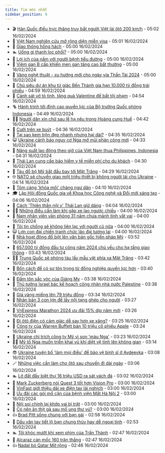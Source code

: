 ```yaml
---
title: Tim mới nhất
sidebar_position: 9
---
```


<!-- vnexpress-tin-moi-nhat:START -->
- 🎬 [Hàn Quốc điều trực thăng truy bắt người Việt lái ôtô 200 km/h](https://vnexpress.net/han-quoc-dieu-truc-thang-truy-bat-nguoi-viet-lai-oto-200-km-h-4712063.html) - 05:02 16/02/2024
- 🐎 [Việt Nam nghiên cứu mở rộng diện miễn visa](https://vnexpress.net/viet-nam-nghien-cuu-mo-rong-dien-mien-visa-4712064.html) - 05:01 16/02/2024
- 🦍 [Giao thông hống hách](https://vnexpress.net/giao-thong-hong-hach-4711921.html) - 05:00 16/02/2024
- 🏊 [Uống gì thanh lọc phổi?](https://vnexpress.net/uong-gi-thanh-loc-phoi-4712032.html) - 05:00 16/02/2024
- 🎊 [Lợi ích của nấm với người bệnh tiểu đường](https://vnexpress.net/loi-ich-cua-nam-voi-nguoi-benh-tieu-duong-4711960.html) - 05:00 16/02/2024
- 🎃 [Viêm gan B cấp khiến men gan tăng cao bất thường](https://vnexpress.net/viem-gan-b-cap-khien-men-gan-tang-cao-bat-thuong-4711951.html) - 05:00 16/02/2024
- 🧰 [Vàng nghệ thuật - xu hướng mới cho ngày vía Thần Tài 2024](https://vnexpress.net/vang-nghe-thuat-xu-huong-moi-cho-ngay-via-than-tai-2024-4709913.html) - 05:00 16/02/2024
- 🔭 [Chủ siêu dự án khu tứ giác Bến Thành gia hạn 10.000 tỷ đồng trái phiếu](https://vnexpress.net/chu-sieu-du-an-khu-tu-giac-ben-thanh-gia-han-10-000-ty-dong-trai-phieu-4712013.html) - 04:59 16/02/2024
- 🫶 [Cảnh sát vờ tỏ tình, tặng quà Valentine để bắt tội phạm](https://vnexpress.net/canh-sat-vo-to-tinh-tang-qua-valentine-de-bat-toi-pham-4712049.html) - 04:54 16/02/2024
- 🪜 [Hành trình tới đỉnh cao quyền lực của Bộ trưởng Quốc phòng Indonesia](https://vnexpress.net/hanh-trinh-toi-dinh-cao-quyen-luc-cua-bo-truong-quoc-phong-indonesia-4711633.html) - 04:49 16/02/2024
- 👨‍🏫 [Người dân xin chữ sau lễ hạ nêu trong Hoàng cung Huế](https://vnexpress.net/nguoi-dan-xin-chu-sau-le-ha-neu-trong-hoang-cung-hue-4712039.html) - 04:42 16/02/2024
- 🎊 [Cưới trên xe buýt](https://vnexpress.net/cuoi-tren-xe-buyt-4711831.html) - 04:36 16/02/2024
- 🎊 [Tại sao kem trộn đẹp nhanh nhưng hại dài?](https://vnexpress.net/tai-sao-kem-tron-dep-nhanh-nhung-hai-dai-4711959.html) - 04:35 16/02/2024
- 😺 [Ukraine cảnh báo nguy cơ Nga mở mũi phản công mới](https://vnexpress.net/ukraine-canh-bao-nguy-co-nga-mo-mui-phan-cong-moi-4712006.html) - 04:33 16/02/2024
- 🐘 [Năng suất lao động theo giờ của Việt Nam thua Philippines, Indonesia](https://vnexpress.net/nang-suat-lao-dong-theo-gio-cua-viet-nam-thua-philippines-indonesia-4712065.html) - 04:31 16/02/2024
- 🌁 [Thái Lan cung cấp bảo hiểm y tế miễn phí cho du khách](https://vnexpress.net/thai-lan-cung-cap-bao-hiem-y-te-mien-phi-cho-du-khach-4711950.html) - 04:30 16/02/2024
- 🐲 [Tàu đổ bộ Mỹ bắt đầu bay tới Mặt Trăng](https://vnexpress.net/tau-do-bo-my-bat-dau-bay-toi-mat-trang-4711915.html) - 04:29 16/02/2024
- 🤓 [NATO sẽ chuyển giao một triệu thiết bị không người lái cho Ukraine](https://vnexpress.net/nato-se-chuyen-giao-mot-trieu-thiet-bi-khong-nguoi-lai-cho-ukraine-4712028.html) - 04:14 16/02/2024
- 💪 [Tôm càng &#39;khóa môi&#39; chàng ngư dân](https://vnexpress.net/tom-cang-khoa-moi-chang-ngu-dan-4712040.html) - 04:10 16/02/2024
- 🎓 [Lập Hội đồng Quốc gia về Khoa học Công nghệ và Đổi mới sáng tạo](https://vnexpress.net/lap-hoi-dong-quoc-gia-ve-khoa-hoc-cong-nghe-va-doi-moi-sang-tao-4712031.html) - 04:06 16/02/2024
- 🫣 [Cách &#39;Thiên thần nội y&#39; Thái Lan giữ dáng](https://vnexpress.net/cach-thien-than-noi-y-thai-lan-giu-dang-4711230.html) - 04:04 16/02/2024
- 🧑‍💻 [Những điều cần làm khi gặp xe lao ngược chiều](https://vnexpress.net/nhung-dieu-can-lam-khi-gap-xe-lao-nguoc-chieu-4712016.html) - 04:00 16/02/2024
- 🐲 [Nam nhân viên văn phòng 31 năm chưa mảnh tình vắt vai](https://vnexpress.net/nam-nhan-vien-van-phong-31-nam-chua-manh-tinh-vat-vai-4711941.html) - 04:00 16/02/2024
- 🌝 [Tôi tin chồng sẽ không liên lạc với người cũ nữa](https://vnexpress.net/toi-tin-chong-se-khong-lien-lac-voi-nguoi-cu-nua-4711909.html) - 04:00 16/02/2024
- 😺 [Lợn con đại chiến tranh chức lão đại tương lai](https://vnexpress.net/lon-con-dai-chien-tranh-chuc-lao-dai-tuong-lai-4711483.html) - 04:00 16/02/2024
- 🐎 [Nhà hoạt động đổ bột lên văn bản gốc hiến pháp Mỹ](https://vnexpress.net/nha-hoat-dong-do-bot-len-van-ban-goc-hien-phap-my-4711971.html) - 03:52 16/02/2024
- 🎡 [657.000 tỷ đồng đầu tư công năm 2024 chủ yếu cho hạ tầng giao thông](https://vnexpress.net/657-000-ty-dong-dau-tu-cong-nam-2024-chu-yeu-cho-ha-tang-giao-thong-4712017.html) - 03:43 16/02/2024
- 👨‍🏫 [Trung Quốc sẽ phóng tàu lấy mẫu vật phía xa Mặt Trăng](https://vnexpress.net/trung-quoc-se-phong-tau-lay-mau-vat-phia-xa-mat-trang-4711919.html) - 03:42 16/02/2024
- 🦆 [Bốn cách để có sự tôn trọng từ đồng nghiệp quyền lực hơn](https://vnexpress.net/bon-cach-de-co-su-ton-trong-tu-dong-nghiep-quyen-luc-hon-4711737.html) - 03:40 16/02/2024
- 🚦 [Đầm tôn sắc vóc của Giáng My](https://vnexpress.net/dam-ton-sac-voc-cua-giang-my-4711987.html) - 03:38 16/02/2024
- 💫 [Thủ tướng Israel bác kế hoạch công nhận nhà nước Palestine](https://vnexpress.net/thu-tuong-israel-bac-ke-hoach-cong-nhan-nha-nuoc-palestine-4711972.html) - 03:38 16/02/2024
- 🎉 [Giá vàng miếng lên 79 triệu đồng](https://vnexpress.net/gia-vang-mieng-tang-ngay-mung-7-tet-4712014.html) - 03:34 16/02/2024
- 🌋 [Nhân bản 3 con lợn để lấy nội tạng ghép cho người](https://vnexpress.net/cong-ty-nhat-tao-ra-noi-tang-lon-de-cay-ghep-cho-nguoi-4712018.html) - 03:27 16/02/2024
- 🤖 [VnExpress Marathon 2024 ưu đãi 15% dịp năm mới](https://vnexpress.net/vnexpress-marathon-2024-uu-dai-15-dip-nam-moi-4711671.html) - 03:26 16/02/2024
- 🦏 [Đi ôtô điện có cảm giác dễ say hơn xe xăng?](https://vnexpress.net/di-oto-dien-co-cam-giac-de-say-hon-xe-xang-4712002.html) - 03:25 16/02/2024
- 🦩 [Công ty của Warren Buffett bán 10 triệu cổ phiếu Apple](https://vnexpress.net/cong-ty-cua-warren-buffett-ban-10-trieu-co-phieu-apple-4711970.html) - 03:24 16/02/2024
- 👺 [Ukraine chỉ trích công ty Mỹ vì son &#39;màu Nga&#39;](https://vnexpress.net/ukraine-chi-trich-cong-ty-my-vi-son-mau-nga-4711981.html) - 03:23 16/02/2024
- 🧑‍🏫 [Mỹ tố Nga muốn triển khai vũ khí diệt vệ tinh lên không gian](https://vnexpress.net/my-to-nga-muon-trien-khai-vu-khi-diet-ve-tinh-len-khong-gian-4711966.html) - 03:14 16/02/2024
- 😎 [Ukraine tuyên bố &#39;làm mọi điều&#39; để bảo vệ binh sĩ ở Avdeevka](https://vnexpress.net/ukraine-tuyen-bo-lam-moi-dieu-de-bao-ve-binh-si-o-avdeevka-4711948.html) - 03:08 16/02/2024
- 🪄 [Những việc cần làm cho ôtô sau chuyến đi dài ngày](https://vnexpress.net/nhung-viec-can-lam-cho-oto-sau-chuyen-di-dai-ngay-4711728.html) - 03:06 16/02/2024
- 🏊 [Lở đất đẩy biệt thự 16 triệu USD ra sát vách đá](https://vnexpress.net/lo-dat-day-biet-thu-16-trieu-usd-ra-sat-vach-da-4711944.html) - 03:02 16/02/2024
- 💃 [Mark Zuckerberg nói Quest 3 tốt hơn Vision Pro](https://vnexpress.net/mark-zuckerberg-noi-quest-3-tot-hon-vision-pro-4711545.html) - 03:00 16/02/2024
- 🦆 [VinFast giới thiệu dải xe điện tay lái nghịch](https://vnexpress.net/vinfast-gioi-thieu-dai-xe-dien-tay-lai-nghich-4711990.html) - 03:00 16/02/2024
- 🎊 [Ưu đãi các gói mổ cận của bệnh viện Mắt Hà Nội 2](https://vnexpress.net/uu-dai-cac-goi-mo-can-cua-benh-vien-mat-ha-noi-2-4711973.html) - 03:00 16/02/2024
- 👺 [Nội soi chỉnh lại khớp vai bị trật](https://vnexpress.net/noi-soi-chinh-lai-khop-vai-bi-trat-4711956.html) - 03:00 16/02/2024
- 🎡 [Có nên ăn thịt gà sau mổ ung thư vú?](https://vnexpress.net/co-nen-an-thit-ga-sau-mo-ung-thu-vu-4711905.html) - 03:00 16/02/2024
- 👍 [Brad Pitt sống chung với bạn gái](https://vnexpress.net/brad-pitt-song-chung-voi-ban-gai-4711976.html) - 02:58 16/02/2024
- 🐎 [Dấu vân tay tiết lộ bạn chung thủy hay dễ ngoại tình](https://vnexpress.net/dau-van-tay-tiet-lo-ban-chung-thuy-hay-de-ngoai-tinh-4709020.html) - 02:53 16/02/2024
- 🏊 [Tôi khóc mướt khi xem phim của Trấn Thành](https://vnexpress.net/toi-khoc-muot-khi-xem-phim-cua-tran-thanh-4711568.html) - 02:47 16/02/2024
- 🦩 [Alcaraz cán mốc 160 trận thắng](https://vnexpress.net/alcaraz-can-moc-160-tran-thang-4711984.html) - 02:47 16/02/2024
- 👍 [Nadal bỏ Qatar Mở rộng](https://vnexpress.net/nadal-bo-qatar-mo-rong-4711997.html) - 02:46 16/02/2024<!-- vnexpress-tin-moi-nhat:END -->
